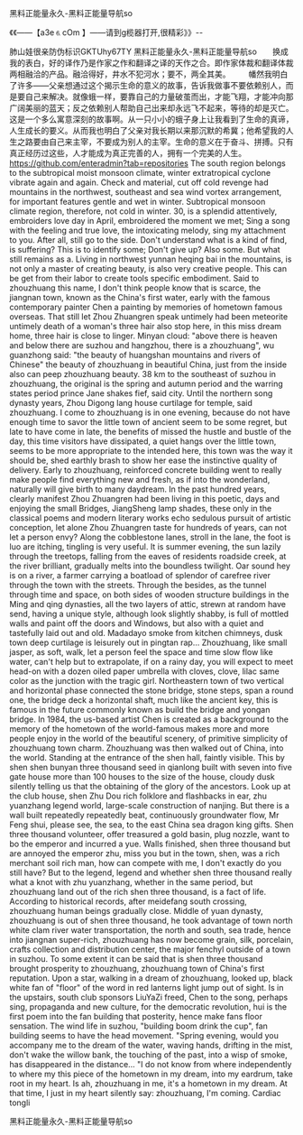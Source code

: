 黑料正能量永久-黑料正能量导航so

《《――【a3e⒍cOm 】――请到g榄器打开,很精彩》》--

肺山娃很亲防伪标识GKTUhy67TY
黑料正能量永久-黑料正能量导航so　　换成我的表白，好的译作乃是作家之作和翻译之译的天作之合。即作家体裁和翻译体裁两相融洽的产品。融洽得好，井水不犯河水；要不，两全其美。
　　幡然我明白了许多——父亲想通过这个揭示生命的意义的故事，告诉我做事不要依赖别人，而是要自己来解决。就像蛾一样，要靠自己的力量破茧而出，才能飞翔，才能冲向那广阔美丽的蓝天；反之依赖别人帮助自己出来却永远飞不起来，等待的却是灭亡。这是一个多么寓意深刻的故事啊。从一只小小的蛾子身上让我看到了生命的真谛，人生成长的要义。从而我也明白了父亲对我长期以来那沉默的希冀；他希望我的人生之路要由自己来主宰，不要成为别人的主宰。生命的意义在于奋斗、拼搏。只有真正经历过这些，人才能成为真正完善的人，拥有一个完美的人生。
https://github.com/enteradmin?tab=repositories
The south region belongs to the subtropical moist monsoon climate, winter extratropical cyclone vibrate again and again.
Check and material, cut off cold revenge had mountains in the northwest, southeast and sea wind vortex arrangement, for important features gentle and wet in winter.
Subtropical monsoon climate region, therefore, not cold in winter.
30, is a splendid attentively, embroiders love day in April, embroidered the moment we met;
Sing a song with the feeling and true love, the intoxicating melody, sing my attachment to you.
After all, still go to the side.
Don't understand what is a kind of find, is suffering?
This is to identify some;
Don't give up?
Also some.
But what still remains as a.
Living in northwest yunnan heqing bai in the mountains, is not only a master of creating beauty, is also very creative people.
This can be get from their labor to create tools specific embodiment.
Said to zhouzhuang this name, I don't think people know that is scarce, the jiangnan town, known as the China's first water, early with the famous contemporary painter Chen a painting by memories of hometown famous overseas.
That still let Zhou Zhuangren speak untimely had been meteorite untimely death of a woman's three hair also stop here, in this miss dream home, three hair is close to linger.
Minyan cloud: "above there is heaven and below there are suzhou and hangzhou, there is a zhouzhuang", wu guanzhong said: "the beauty of huangshan mountains and rivers of Chinese" the beauty of zhouzhuang in beautiful China, just from the inside also can peep zhouzhuang beauty.
38 km to the southeast of suzhou in zhouzhuang, the original is the spring and autumn period and the warring states period prince Jane shakes fief, said city.
Until the northern song dynasty years, Zhou Digong lang house curtilage for temple, said zhouzhuang.
I come to zhouzhuang is in one evening, because do not have enough time to savor the little town of ancient seem to be some regret, but late to have come in late, the benefits of missed the hustle and bustle of the day, this time visitors have dissipated, a quiet hangs over the little town, seems to be more appropriate to the intended here, this town was the way it should be, shed earthly brash to show her ease the instinctive quality of delivery.
Early to zhouzhuang, reinforced concrete building went to really make people find everything new and fresh, as if into the wonderland, naturally will give birth to many daydream.
In the past hundred years, clearly manifest Zhou Zhuangren had been living in this poetic, days and enjoying the small Bridges, JiangSheng lamp shades, these only in the classical poems and modern literary works echo sedulous pursuit of artistic conception, let alone Zhou Zhuangren taste for hundreds of years, can not let a person envy?
Along the cobblestone lanes, stroll in the lane, the foot is luo are itching, tingling is very useful.
It is summer evening, the sun lazily through the treetops, falling from the eaves of residents roadside creek, at the river brilliant, gradually melts into the boundless twilight.
Oar sound hey is on a river, a farmer carrying a boatload of splendor of carefree river through the town with the streets.
Through the besides, as the tunnel through time and space, on both sides of wooden structure buildings in the Ming and qing dynasties, all the two layers of attic, strewn at random have send, having a unique style, although look slightly shabby, is full of mottled walls and paint off the doors and Windows, but also with a quiet and tastefully laid out and old.
Madadayo smoke from kitchen chimneys, dusk town deep curtilage is leisurely out in pingtan rap...
Zhouzhuang, like small jasper, as soft, walk, let a person feel the space and time slow flow like water, can't help but to extrapolate, if on a rainy day, you will expect to meet head-on with a dozen oiled paper umbrella with cloves, clove, lilac same color as the junction with the tragic girl.
Northeastern town of two vertical and horizontal phase connected the stone bridge, stone steps, span a round one, the bridge deck a horizontal shaft, much like the ancient key, this is famous in the future commonly known as build the bridge and yongan bridge.
In 1984, the us-based artist Chen is created as a background to the memory of the hometown of the world-famous makes more and more people enjoy in the world of the beautiful scenery, of primitive simplicity of zhouzhuang town charm.
Zhouzhuang was then walked out of China, into the world.
Standing at the entrance of the shen hall, faintly visible.
This by shen shen bunyan three thousand seed in qianlong built with seven into five gate house more than 100 houses to the size of the house, cloudy dusk silently telling us that the obtaining of the glory of the ancestors.
Look up at the club house, shen Zhu Dou rich folklore and flashbacks in ear, zhu yuanzhang legend world, large-scale construction of nanjing.
But there is a wall built repeatedly repeatedly beat, continuously groundwater flow, Mr Feng shui, please see, the sea, to the east China sea dragon king gifts.
Shen three thousand volunteer, offer treasured a gold basin, plug nozzle, want to bo the emperor and incurred a yue.
Walls finished, shen three thousand but are annoyed the emperor zhu, miss you but in the town, shen, was a rich merchant soil rich man, how can compete with me, I don't exactly do you still have?
But to the legend, legend and whether shen three thousand really what a knot with zhu yuanzhang, whether in the same period, but zhouzhuang land out of the rich shen three thousand, is a fact of life.
According to historical records, after meidefang south crossing, zhouzhuang human beings gradually close.
Middle of yuan dynasty, zhouzhuang is out of shen three thousand, he took advantage of town north white clam river water transportation, the north and south, sea trade, hence into jiangnan super-rich, zhouzhuang has now become grain, silk, porcelain, crafts collection and distribution center, the major fenchyl outside of a town in suzhou.
To some extent it can be said that is shen three thousand brought prosperity to zhouzhuang, zhouzhuang town of China's first reputation.
Upon a star, walking in a dream of zhouzhuang, looked up, black white fan of "floor" of the word in red lanterns light jump out of sight.
Is in the upstairs, south club sponsors LiuYaZi freed, Chen to the song, perhaps sing, propaganda and new culture, for the democratic revolution, hui is the first poem into the fan building that posterity, hence make fans floor sensation.
The wind life in suzhou, "building boom drink the cup", fan building seems to have the head movement.
"Spring evening, would you accompany me to the dream of the water, waving hands, drifting in the mist, don't wake the willow bank, the touching of the past, into a wisp of smoke, has disappeared in the distance...
"I do not know from where independently to where my this piece of the hometown in my dream, into my eardrum, take root in my heart.
Is ah, zhouzhuang in me, it's a hometown in my dream.
At that time, I just in my heart silently say: zhouzhuang, I'm coming.
Cardiac tongli




黑料正能量永久-黑料正能量导航so
